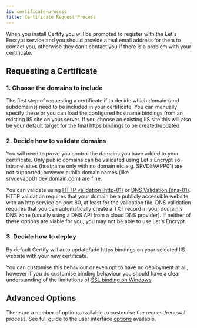 ```yaml
---
id: certificate-process
title: Certificate Request Process
---
```


When you install Certify you will be prompted to register with the Let's Encrypt service and you should provide a real email address for them to contact you, otherwise they can't contact you if there is a problem with your certificate. 

## Requesting a Certificate

### 1. Choose the domains to include
The first step of requesting a certificate if to decide which domain (and subdomains) need to be included in your certificate. You can manually specify these or you can load the configured hostname bindings from an existing IIS site on your server. If you choose an existing IIS site this will also be your default target for the final https bindings to be created/updated

### 2. Decide how to validate domains
You will need to prove you control the domains you have added to your certificate. Only public domains can be validated using Let's Encrypt so intranet sites (hostname only with no domain etc e.g. SRVDEVAPP01) are not supported, however public domain names (like srvdevapp01.dev.domain.com) are fine.

You can validate using [HTTP validation (http-01)](http-validation.md) or [DNS Validation (dns-01)](dns-validation.md). HTTP validation requires that your domain be a publicly accessible website with an http service on port 80, at least for the validation file. DNS validation requires that you can automatically create a TXT record in your domain's DNS zone (usually using a DNS API from a cloud DNS provider). If neither of these options are viable for you, you may not be able to use Let's Encrypt.

### 3. Decide how to deploy
By default Certify will auto update/add https bindings on your selected IIS website with your new certificate. 

You can customise this behaviour or even opt to have no deployment at all, however if you do customise binding behaviour you should have a clear understanding of the limitations of [SSL binding on Windows](ssl-windows.md)

## Advanced Options

There are a number of options available to customise the request/renewal process. See full guide to the user interface [options](ui-options.md) available.